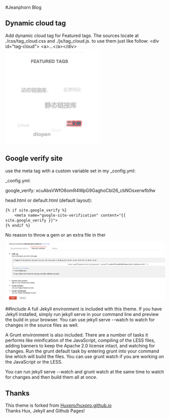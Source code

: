 #Jeanphorn Blog

## Dynamic cloud tag

Add dynamic cloud tag for Featured tags. The sources locate at ./css/tag_cloud.css and ./js/tag_cloud.js. to use them just like follow:
    \<div id="tag-cloud"\> \<a\>...\</a\>\</div\>
![Featured tag](/img/tag_cloud_readme.png)


## Google verify site
use the meta tag with a custom variable set in my _config.yml:

_config.yml:

google_verify: xcuAbsVWfO6omR4WpG9GaghoCbl26_cbNOsxerwfb9w

head.html or default.html (default layout):

```
{% if site.google_verify %}
    <meta name="google-site-verification" content="{{ site.google_verify }}">
{% endif %}

```

No reason to throw a gem or an extra file in ther


![verify](/img/readme-verify.png)

##Include
A full Jekyll environment is included with this theme. If you have Jekyll installed, simply run jekyll serve in your command line and preview the build in your browser. You can use jekyll serve --watch to watch for changes in the source files as well.

A Grunt environment is also included. There are a number of tasks it performs like minification of the JavaScript, compiling of the LESS files, adding banners to keep the Apache 2.0 license intact, and watching for changes. Run the grunt default task by entering grunt into your command line which will build the files. You can use grunt watch if you are working on the JavaScript or the LESS.

You can run jekyll serve --watch and grunt watch at the same time to watch for changes and then build them all at once.

## Thanks

This theme is forked from [Huxpro/huxpro.github.io](https://github.com/Huxpro/huxpro.github.io)  
Thanks Hux, Jekyll and Github Pages!
